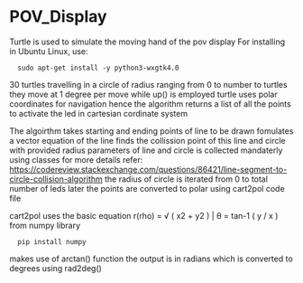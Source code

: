 # POV_Display

Turtle is used to simulate the moving hand of the pov display
For installing in Ubuntu Linux, use:
  
```
  sudo apt-get install -y python3-wxgtk4.0
```

30 turtles travelling in a circle of radius ranging from 0 to number to turtles
they move at 1 degree per move while up() is employed
turtle uses polar coordinates for navigation
hence the algorithm returns a list of all the points to activate the led in cartesian cordinate system

The algoirthm takes starting and ending points of line to be drawn
fomulates a vector equation of the line
finds the collission point of this line and circle with provided radius
parameters of line and circle is collected mandaterly using classes
for more details refer: https://codereview.stackexchange.com/questions/86421/line-segment-to-circle-collision-algorithm
the radius of circle is iterated from 0 to total number of leds
later the points are converted to polar using cart2pol code file

cart2pol uses the basic equation r(rho) = √ ( x2 + y2 ) | θ = tan-1 ( y / x )
from numpy library 

  
```
  pip install numpy
```

makes use of arctan() function
the output is in radians which is converted to degrees using rad2deg()



